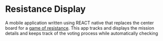 # Resistance Display

A mobile application written using REACT native that replaces the center board for a [game of resistance](https://indieboardsandcards.com/our-games/the-resistance/). This app tracks and displays the mission details and keeps track of the voting process while automatically checking 
